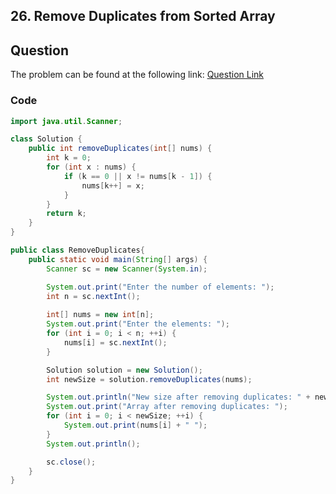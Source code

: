 ## 26. Remove Duplicates from Sorted Array
## Question
The problem can be found at the following link: [Question Link](https://leetcode.com/problems/remove-duplicates-from-sorted-array/)

### Code

```java
import java.util.Scanner;

class Solution {
    public int removeDuplicates(int[] nums) {
        int k = 0;
        for (int x : nums) {
            if (k == 0 || x != nums[k - 1]) {
                nums[k++] = x;
            }
        }
        return k;
    }
}

public class RemoveDuplicates{
    public static void main(String[] args) {
        Scanner sc = new Scanner(System.in);

        System.out.print("Enter the number of elements: ");
        int n = sc.nextInt();
        
        int[] nums = new int[n];
        System.out.print("Enter the elements: ");
        for (int i = 0; i < n; ++i) {
            nums[i] = sc.nextInt();
        }

        Solution solution = new Solution();
        int newSize = solution.removeDuplicates(nums);

        System.out.println("New size after removing duplicates: " + newSize);
        System.out.print("Array after removing duplicates: ");
        for (int i = 0; i < newSize; ++i) {
            System.out.print(nums[i] + " ");
        }
        System.out.println();

        sc.close();
    }
}

```